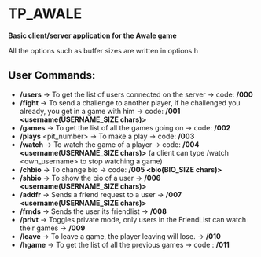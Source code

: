 # TP_AWALE
**Basic client/server application for the Awale game**

All the options such as buffer sizes are written in options.h

## User Commands:
- **/users** -> To get the list of users connected on the server -> code: **/000**
- **/fight** <username> -> To send a challenge to another player, if he challenged you already, you get in a game with him -> code: **/001 <username(USERNAME_SIZE chars)>**
- **/games** -> To get the list of all the games going on -> code: **/002**
- **/plays** <pit_number> -> To make a play -> code: **/003**
- **/watch** <username> -> To watch the game of a player -> code: **/004 <username(USERNAME_SIZE chars)>** (a client can type /watch <own_username> to stop watching a game)
- **/chbio** <bio> -> To change bio -> code: **/005 <bio(BIO_SIZE chars)>**
- **/shbio** <username> -> To show the bio of a user -> **/006 <username(USERNAME_SIZE chars)>**
- **/addfr** <username> -> Sends a friend request to a user -> **/007 <username(USERNAME_SIZE chars)>**
- **/frnds** -> Sends the user its friendlist -> **/008**
- **/privt** -> Toggles private mode, only users in the FriendList can watch their games -> **/009**
- **/leave** -> To leave a game, the player leaving will lose. -> **/010**
- **/hgame** -> To get the list of all the previous games -> code : **/011**
